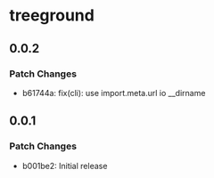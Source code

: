 # treeground

## 0.0.2

### Patch Changes

- b61744a: fix(cli): use import.meta.url io \_\_dirname

## 0.0.1

### Patch Changes

- b001be2: Initial release
